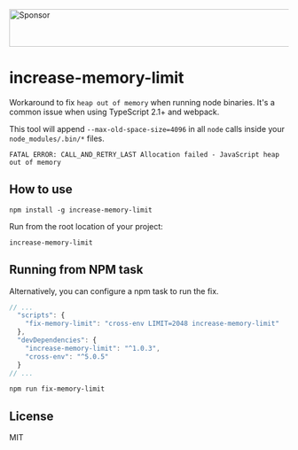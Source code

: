 <a target='_blank' rel='nofollow' href='https://app.codesponsor.io/link/Pa34TYK6ySj3zGr7u124Dgnn/endel/increase-memory-limit'>
  <img alt='Sponsor' width='888' height='68' src='https://app.codesponsor.io/embed/Pa34TYK6ySj3zGr7u124Dgnn/endel/increase-memory-limit.svg' />
</a>

increase-memory-limit
===

Workaround to fix `heap out of memory` when running node binaries. It's a common
issue when using TypeScript 2.1+ and webpack.

This tool will append `--max-old-space-size=4096` in all `node` calls inside
your `node_modules/.bin/*` files.

```
FATAL ERROR: CALL_AND_RETRY_LAST Allocation failed - JavaScript heap out of memory
```

How to use
---

```
npm install -g increase-memory-limit
```

Run from the root location of your project:

```
increase-memory-limit
```

Running from NPM task
---

Alternatively, you can configure a npm task to run the fix.

```javascript
// ...
  "scripts": {
    "fix-memory-limit": "cross-env LIMIT=2048 increase-memory-limit"
  },
  "devDependencies": {
    "increase-memory-limit": "^1.0.3",
    "cross-env": "^5.0.5"
  }
// ...
```

```
npm run fix-memory-limit
```

License
---

MIT
